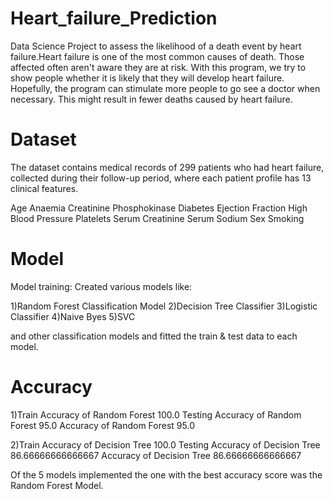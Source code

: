 # Heart_failure_Prediction
   Data Science Project to assess the likelihood of a death event by heart failure.Heart failure is one of the most common causes of death. Those affected often aren't aware they are at risk. With this program, we try to show people whether it is likely that they will develop heart failure. Hopefully, the program can stimulate more people to go see a doctor when necessary. This might result in fewer deaths caused by heart failure.

# Dataset
  The dataset contains medical records of 299 patients who had heart failure, collected during their follow-up period, where each patient profile has 13 clinical features.

Age
Anaemia
Creatinine Phosphokinase
Diabetes
Ejection Fraction
High Blood Pressure
Platelets
Serum Creatinine
Serum Sodium
Sex
Smoking

# Model
Model training: Created various models like:

1)Random Forest Classification Model
2)Decision Tree Classifier
3)Logistic Classifier
4)Naive Byes
5)SVC

and other classification models and fitted the train & test data to each model.

# Accuracy

1)Train Accuracy of Random Forest   100.0
 Testing Accuracy of Random Forest   95.0
  Accuracy of Random Forest   95.0
  
2)Train Accuracy of Decision Tree   100.0
 Testing Accuracy of Decision Tree   86.66666666666667
  Accuracy of Decision Tree   86.66666666666667

Of the 5 models implemented the one with the best accuracy score was the Random Forest Model. 

